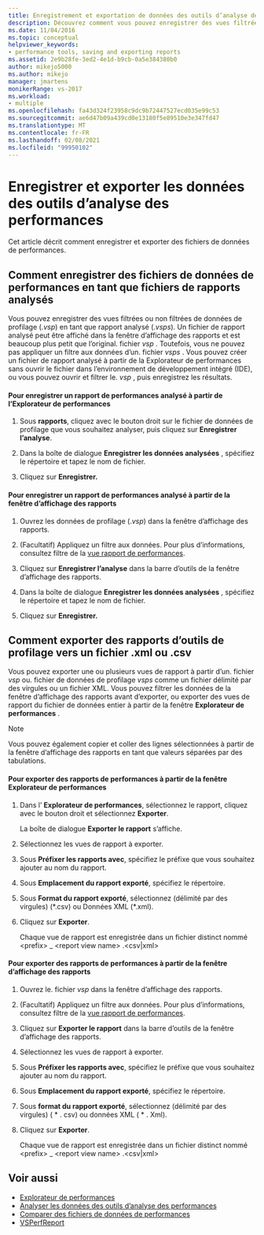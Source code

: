 ```yaml
---
title: Enregistrement et exportation de données des outils d’analyse des performances | Microsoft Docs
description: Découvrez comment vous pouvez enregistrer des vues filtrées ou non filtrées de fichiers de données de profilage (. vsp) en tant que fichiers de rapports analysés (. vsps).
ms.date: 11/04/2016
ms.topic: conceptual
helpviewer_keywords:
- performance tools, saving and exporting reports
ms.assetid: 2e9b28fe-3ed2-4e1d-b9cb-0a5e384380b0
author: mikejo5000
ms.author: mikejo
manager: jmartens
monikerRange: vs-2017
ms.workload:
- multiple
ms.openlocfilehash: fa43d324f23958c9dc9b72447527ecd035e99c53
ms.sourcegitcommit: ae6d47b09a439cd0e13180f5e89510e3e347fd47
ms.translationtype: MT
ms.contentlocale: fr-FR
ms.lasthandoff: 02/08/2021
ms.locfileid: "99950102"
---
```

# <a name="save-and-export-performance-tools-data"></a>Enregistrer et exporter les données des outils d’analyse des performances
Cet article décrit comment enregistrer et exporter des fichiers de données de performances.

## <a name="how-to-save-performance-data-files-as-analyzed-report-files"></a>Comment enregistrer des fichiers de données de performances en tant que fichiers de rapports analysés
 Vous pouvez enregistrer des vues filtrées ou non filtrées de données de profilage (.*vsp*) en tant que rapport analysé (.*vsps*). Un fichier de rapport analysé peut être affiché dans la fenêtre d’affichage des rapports et est beaucoup plus petit que l’original. fichier *vsp* . Toutefois, vous ne pouvez pas appliquer un filtre aux données d’un. fichier *vsps* . Vous pouvez créer un fichier de rapport analysé à partir de la Explorateur de performances sans ouvrir le fichier dans l’environnement de développement intégré (IDE), ou vous pouvez ouvrir et filtrer le. *vsp* , puis enregistrez les résultats.

#### <a name="to-save-an-analyzed-performance-report-from-the-performance-explorer"></a>Pour enregistrer un rapport de performances analysé à partir de l’Explorateur de performances

1. Sous **rapports**, cliquez avec le bouton droit sur le fichier de données de profilage que vous souhaitez analyser, puis cliquez sur **Enregistrer l’analyse**.

2. Dans la boîte de dialogue **Enregistrer les données analysées** , spécifiez le répertoire et tapez le nom de fichier.

3. Cliquez sur **Enregistrer.**

#### <a name="to-save-an-analyzed-performance-report-from-the-report-view-window"></a>Pour enregistrer un rapport de performances analysé à partir de la fenêtre d’affichage des rapports

1. Ouvrez les données de profilage (.*vsp*) dans la fenêtre d’affichage des rapports.

2. (Facultatif) Appliquez un filtre aux données. Pour plus d’informations, consultez filtre de la [vue rapport de performances](../profiling/performance-report-view-filter.md).

3. Cliquez sur **Enregistrer l’analyse** dans la barre d’outils de la fenêtre d’affichage des rapports.

4. Dans la boîte de dialogue **Enregistrer les données analysées** , spécifiez le répertoire et tapez le nom de fichier.

5. Cliquez sur **Enregistrer.**

## <a name="how-to-export-profiling-tools-reports-to-an-xml-or-csv-file"></a>Comment exporter des rapports d’outils de profilage vers un fichier .xml ou .csv
 Vous pouvez exporter une ou plusieurs vues de rapport à partir d’un. fichier *vsp* ou. fichier de données de profilage *vsps* comme un fichier délimité par des virgules ou un fichier XML. Vous pouvez filtrer les données de la fenêtre d’affichage des rapports avant d’exporter, ou exporter des vues de rapport du fichier de données entier à partir de la fenêtre **Explorateur de performances** .

> [!NOTE]
> Vous pouvez également copier et coller des lignes sélectionnées à partir de la fenêtre d’affichage des rapports en tant que valeurs séparées par des tabulations.

#### <a name="to-export-performance-reports-from-the-performance-explorer-window"></a>Pour exporter des rapports de performances à partir de la fenêtre Explorateur de performances

1. Dans l’ **Explorateur de performances**, sélectionnez le rapport, cliquez avec le bouton droit et sélectionnez **Exporter**.

     La boîte de dialogue **Exporter le rapport** s’affiche.

2. Sélectionnez les vues de rapport à exporter.

3. Sous **Préfixer les rapports avec**, spécifiez le préfixe que vous souhaitez ajouter au nom du rapport.

4. Sous **Emplacement du rapport exporté**, spécifiez le répertoire.

5. Sous **Format du rapport exporté**, sélectionnez (délimité par des virgules) (\*.csv\) ou Données XML (\*.xml\).

6. Cliquez sur **Exporter**.

     Chaque vue de rapport est enregistrée dans un fichier distinct nommé \<prefix> _ \<report view name> .\<csv&#124;xml>

#### <a name="to-export-performance-reports-from-the-report-view-window"></a>Pour exporter des rapports de performances à partir de la fenêtre d’affichage des rapports

1. Ouvrez le. fichier *vsp* dans la fenêtre d’affichage des rapports.

2. (Facultatif) Appliquez un filtre aux données. Pour plus d’informations, consultez filtre de la [vue rapport de performances](../profiling/performance-report-view-filter.md).

3. Cliquez sur **Exporter le rapport** dans la barre d’outils de la fenêtre d’affichage des rapports.

4. Sélectionnez les vues de rapport à exporter.

5. Sous **Préfixer les rapports avec**, spécifiez le préfixe que vous souhaitez ajouter au nom du rapport.

6. Sous **Emplacement du rapport exporté**, spécifiez le répertoire.

7. Sous **format du rapport exporté**, sélectionnez (délimité par des virgules) ( \* . csv) ou données XML ( \* . Xml).

8. Cliquez sur **Exporter**.

     Chaque vue de rapport est enregistrée dans un fichier distinct nommé \<prefix> _ \<report view name> .\<csv&#124;xml>

## <a name="see-also"></a>Voir aussi
- [Explorateur de performances](../profiling/performance-explorer.md)
- [Analyser les données des outils d’analyse des performances](../profiling/analyzing-performance-tools-data.md)
- [Comparer des fichiers de données de performances](../profiling/comparing-performance-data-files.md)
- [VSPerfReport](../profiling/vsperfreport.md)
